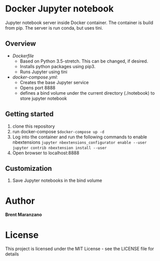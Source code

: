 # Docker Jupyter notebook
Jupyter notebook server inside Docker container. The container
is build from pip. The server is run 
conda, but uses tini.

## Overview
* *Dockerfile*
  * Based on Python 3.5-stretch. This can be changed, if desired.
  * Installs python packages using pip3. 
  * Runs Jupyter using tini
* *docker-compose.yml*:
  * Creates the base Jupyter service
  * Opens port 8888
  * defines a bind volume under the current directory
  (./notebook) to store jupyter notebook

## Getting started
1. clone this repository
2. run docker-compose
`$docker-compose up -d`
3. Log into the container and run the following commands
   to enable nbextensions
   `jupyter nbextensions_configurator enable --user`
   `jupyter contrib nbextension install --user`
3. Open browser to localhost:8888

## Customization
1. Save Jupyter notebooks in the bind volume

# Author

**Brent Maranzano**

# License

This project is licensed under the MIT License - see the LICENSE file for details

